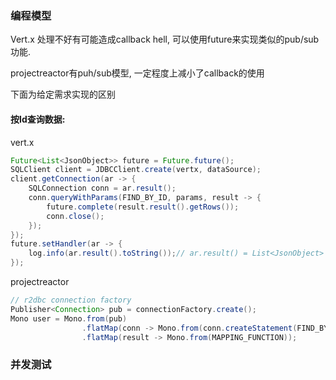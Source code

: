 ### 编程模型

Vert.x
处理不好有可能造成callback hell, 可以使用future来实现类似的pub/sub功能.

projectreactor有puh/sub模型, 一定程度上减小了callback的使用

下面为给定需求实现的区别

#### 按Id查询数据:

vert.x
```java
Future<List<JsonObject>> future = Future.future();
SQLClient client = JDBCClient.create(vertx, dataSource);
client.getConnection(ar -> {
    SQLConnection conn = ar.result();
    conn.queryWithParams(FIND_BY_ID, params, result -> {
        future.complete(result.result().getRows());
        conn.close();
    });
});
future.setHandler(ar -> {
    log.info(ar.result().toString());// ar.result() = List<JsonObject>
});
```

projectreactor
```java
// r2dbc connection factory
Publisher<Connection> pub = connectionFactory.create();
Mono user = Mono.from(pub)
                .flatMap(conn -> Mono.from(conn.createStatement(FIND_BY_ID).bind(0, id).execute()))
                .flatMap(result -> Mono.from(MAPPING_FUNCTION));
```

### 并发测试
